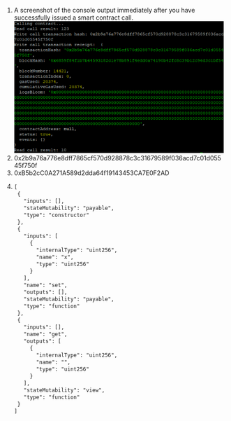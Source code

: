1. A screenshot of the console output immediately after you have successfully issued a smart contract call.
   ![](1.png)
2. 0x2b9a76a776e8dff7865cf570d928878c3c31679589f036acd7c01d05545f750f
3. 0xB5b2cC0A271A589d2dda64f19143453CA7E0F2AD
4. ```
   [
    {
      "inputs": [],
      "stateMutability": "payable",
      "type": "constructor"
    },
    {
      "inputs": [
        {
          "internalType": "uint256",
          "name": "x",
          "type": "uint256"
        }
      ],
      "name": "set",
      "outputs": [],
      "stateMutability": "payable",
      "type": "function"
    },
    {
      "inputs": [],
      "name": "get",
      "outputs": [
        {
          "internalType": "uint256",
          "name": "",
          "type": "uint256"
        }
      ],
      "stateMutability": "view",
      "type": "function"
    }
   ]
   ```
